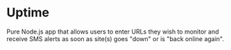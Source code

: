 # Uptime
Pure Node.js app that allows users to enter URLs they wish to monitor and receive SMS alerts as soon as site(s) goes "down" or is "back online again".
